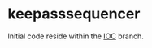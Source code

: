 # keepasssequencer

Initial code reside within the [IOC](https://github.com/fireout/keepasssequencer/tree/IOC) branch.
